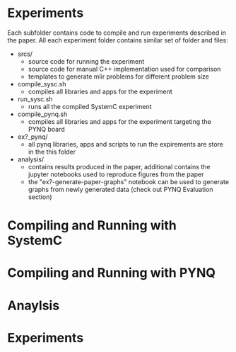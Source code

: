 # Experiments

Each subfolder contains code to compile and run experiments described in the paper.
All each experiment folder contains similar set of folder and files:
* srcs/
  * source code for running the experiment
  * source code for manual C++ implementation used for comparison
  * templates to generate mlir problems for different problem size
* compile_sysc.sh
  * compiles all libraries and apps for the experiment
* run_sysc.sh
  * runs all the compiled SystemC experiment
* compile_pynq.sh
  * compiles all libraries and apps for the experiment targeting the PYNQ board
* ex?_pynq/
  * all pynq libraries, apps and scripts to run the expirements are store in the this folder
* analysis/
  * contains results produced in the paper, additional contains the jupyter notebooks used to reproduce figures from the paper
  * the "ex?-generate-paper-graphs" notebook can be used to generate graphs from newly generated data (check out PYNQ Evaluation section)




# Compiling and Running with SystemC


# Compiling and Running with PYNQ


# Anaylsis

# Experiments
